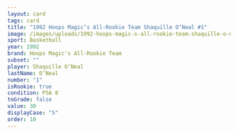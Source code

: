```yaml
---
layout: card
tags: card
title: "1992 Hoops Magic’s All-Rookie Team Shaquille O’Neal #1"
image: /images/uploads/1992-hoops-magic-s-all-rookie-team-shaquille-o-neal-8.webp
sport: Basketball
year: 1992
brand: Hoops Magic's All-Rookie Team
subset: ""
player: Shaquille O’Neal
lastName: O’Neal
number: "1"
isRookie: true
condition: PSA 8
toGrade: false
value: 30
displayCase: "5"
order: 10
---
```

